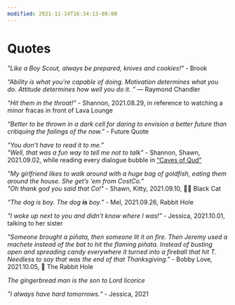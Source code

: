 ```yaml
---
modified: 2021-11-14T16:34:13-08:00
---
```


# Quotes

_"Like a Boy Scout, always be prepared, knives and cookies!"_ - Brook

_“Ability is what you're capable of doing. Motivation determines what you do. Attitude determines how well you do it. ”_
― Raymond Chandler

_“Hit them in the throat!”_ - Shannon, 2021.08.29, in reference to watching a minor fracas in front of Lava Lounge

_“Better to be thrown in a dark cell for daring to envision a better future than critiquing the failings of the now.”_ - Future Quote

_”You don’t have to read it to me.”_
<br/>
_"Well, that was a fun way to tell me not to talk”_ - Shannon, Shawn, 2021.09.02, while reading every dialogue bubble in [“Caves of Qud”](https://www.cavesofqud.com/)

_”My girlfriend likes to walk around with a huge bag of goldfish, eating them around the house. She get’s ‘em from CostCo.”_
<br/>
_"Oh thank god you said that Co!"_ - Shawn, Kitty, 2021.09.10, 🐱‍👤 Black Cat

_“The dog is boy. The dog **is** boy.”_ - Mel, 2021.09.26, Rabbit Hole

_”I woke up next to you and didn’t know where I was!”_ - Jessica, 2021.10.01, talking to her sister

_"Someone brought a piñata, then someone lit it on fire. Then Jeremy used a machete instead of the bat to hit the flaming piñata. Instead of busting open and spreading candy everywhere it turned into a fireball that hit T. Needless to say that was the end of that Thanksgiving."_ - Bobby Love, 2021.10.05, 🐰 The Rabbit Hole

_The gingerbread man is the son to Lord licorice_

_”I always have hard tomorrows.“_ - Jessica, 2021
